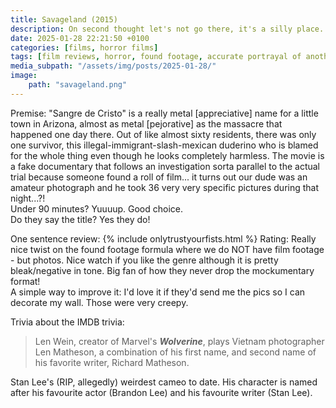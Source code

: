 ```yaml
---
title: Savageland (2015)
description: On second thought let's not go there, it's a silly place.
date: 2025-01-28 22:21:50 +0100
categories: [films, horror films]
tags: [film reviews, horror, found footage, accurate portrayal of another country, ñam ñam qué rico, they say the title]
media_subpath: "/assets/img/posts/2025-01-28/"
image:
    path: "savageland.png"
---
```

<span class="reviewsection">Premise:</span> "Sangre de Cristo" is a really metal [appreciative] name for a little town in Arizona, almost as metal [pejorative] as the massacre that happened one day there. Out of like almost sixty residents, there was only one survivor, this illegal-immigrant-slash-mexican duderino who is blamed for the whole thing even though he looks completely harmless. The movie is a fake documentary that follows an investigation sorta parallel to the actual trial because someone found a roll of film... it turns out our dude was an amateur photograph and he took 36 very very specific pictures during that night...?!<br/>
<span class="reviewsection">Under 90 minutes?</span> Yuuuup. Good choice.<br/>
<span class="reviewsection">Do they say the title?</span> Yes they do!

<span class="reviewsection">One sentence review:</span>
{% include onlytrustyourfists.html %}
<span class="reviewsection">Rating:</span> Really nice twist on the found footage formula where we do NOT have film footage - but photos. Nice watch if you like the genre although it is pretty bleak/negative in tone. Big fan of how they never drop the mockumentary format!<br/>
<span class="reviewsection">A simple way to improve it:</span> I'd love it if they'd send me the pics so I can decorate my wall. Those were very creepy.

<span class="reviewsection">Trivia about the IMDB trivia:</span>
> Len Wein, creator of Marvel's ***Wolverine***, plays Vietnam photographer Len Matheson, a combination of his first name, and second name of his favorite writer, Richard Matheson.

Stan Lee's (RIP, allegedly) weirdest cameo to date. His character is named after his favourite actor (Brandon Lee) and his favourite writer (Stan Lee).